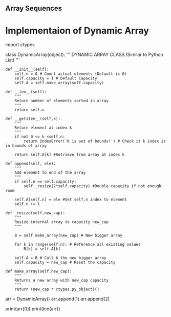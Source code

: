 ## Array Sequences 
# Implementaion of Dynamic Array 

import ctypes

class DynamicArray(object):
    '''
    DYNAMIC ARRAY CLASS (Similar to Python List)
    '''
    
    def __init__(self):
        self.n = 0 # Count actual elements (Default is 0)
        self.capacity = 1 # Default Capacity
        self.A = self.make_array(self.capacity)
        
    def __len__(self):
        """
        Return number of elements sorted in array
        """
        return self.n
    
    def __getitem__(self,k):
        """
        Return element at index k
        """
        if not 0 <= k <self.n:
            return IndexError('K is out of bounds!') # Check it k index is in bounds of array
        
        return self.A[k] #Retrieve from array at index k
        
    def append(self, ele):
        """
        Add element to end of the array
        """
        if self.n == self.capacity:
            self._resize(2*self.capacity) #Double capacity if not enough room
        
        self.A[self.n] = ele #Set self.n index to element
        self.n += 1
        
    def _resize(self,new_cap):
        """
        Resize internal array to capacity new_cap
        """
        
        B = self.make_array(new_cap) # New bigger array
        
        for k in range(self.n): # Reference all existing values
            B[k] = self.A[k]
            
        self.A = B # Call A the new bigger array
        self.capacity = new_cap # Reset the capacity
        
    def make_array(self,new_cap):
        """
        Returns a new array with new_cap capacity
        """
        return (new_cap * ctypes.py_object)()

arr = DynamicArray()
arr.append(1)
arr.append(2)

print(arr[0])
print(len(arr))
